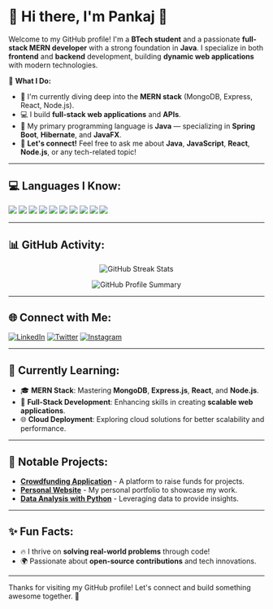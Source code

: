 # 🌟 Hi there, I'm Pankaj 👋

Welcome to my GitHub profile! I'm a **BTech student** and a passionate **full-stack MERN developer** with a strong foundation in **Java**. I specialize in both **frontend** and **backend** development, building **dynamic web applications** with modern technologies.

🚀 **What I Do:**
- 🌱 I'm currently diving deep into the **MERN stack** (MongoDB, Express, React, Node.js).
- 💻 I build **full-stack web applications** and **APIs**.
- 🔧 My primary programming language is **Java** — specializing in **Spring Boot**, **Hibernate**, and **JavaFX**.
- 💬 **Let's connect!** Feel free to ask me about **Java**, **JavaScript**, **React**, **Node.js**, or any tech-related topic!

---

## 💻 **Languages I Know:**

<p align="left">
  <img src="https://img.shields.io/badge/Java-ED8B00?style=for-the-badge&logo=java&logoColor=white"/>
  <img src="https://img.shields.io/badge/JavaScript-F7DF1E?style=for-the-badge&logo=javascript&logoColor=black"/>
  <img src="https://img.shields.io/badge/HTML5-E34F26?style=for-the-badge&logo=html5&logoColor=white"/>
  <img src="https://img.shields.io/badge/CSS3-1572B6?style=for-the-badge&logo=css3&logoColor=white"/>
  <img src="https://img.shields.io/badge/Node.js-43853D?style=for-the-badge&logo=node.js&logoColor=white"/>
  <img src="https://img.shields.io/badge/React-61DAFB?style=for-the-badge&logo=react&logoColor=black"/>
  <img src="https://img.shields.io/badge/MongoDB-47A248?style=for-the-badge&logo=mongodb&logoColor=white"/>
  <img src="https://img.shields.io/badge/MySQL-4479A1?style=for-the-badge&logo=mysql&logoColor=white"/>
  <img src="https://img.shields.io/badge/Git-F05032?style=for-the-badge&logo=git&logoColor=white"/>
  <img src="https://img.shields.io/badge/Docker-2496ED?style=for-the-badge&logo=docker&logoColor=white"/>
</p>

---

## 📊 **GitHub Activity:**

<p align="center">
  <img src="https://github-readme-streak-stats.herokuapp.com/?user=pnkmourya9307&theme=radical&hide_border=true" alt="GitHub Streak Stats" />
</p>

<p align="center">
  <img src="https://github-profile-summary-cards.vercel.app/api/cards/profile-details?username=pnkmourya9307&theme=radical" alt="GitHub Profile Summary"/>
</p>

---

## 🌐 **Connect with Me:**

[![LinkedIn](https://img.shields.io/badge/LinkedIn-0077B5?style=for-the-badge&logo=linkedin&logoColor=white)](https://www.linkedin.com/in/pnkmourya9307/)
[![Twitter](https://img.shields.io/badge/Twitter-1DA1F2?style=for-the-badge&logo=twitter&logoColor=white)](https://x.com/PnkMourya9307/)
[![Instagram](https://img.shields.io/badge/Instagram-E4405F?style=for-the-badge&logo=instagram&logoColor=white)](https://www.instagram.com/pnkj_mourya9307/)

---

## 🔧 **Currently Learning:**

- 🎓 **MERN Stack**: Mastering **MongoDB**, **Express.js**, **React**, and **Node.js**.
- 📱 **Full-Stack Development**: Enhancing skills in creating **scalable web applications**.
- 🌐 **Cloud Deployment**: Exploring cloud solutions for better scalability and performance.

---

## 💼 **Notable Projects:**
- [**Crowdfunding Application**](https://github.com/pnkmourya9307/crowdfunding-app) - A platform to raise funds for projects.
- [**Personal Website**](https://github.com/pnkmourya9307/personal-website) - My personal portfolio to showcase my work.
- [**Data Analysis with Python**](https://github.com/pnkmourya9307/data-analysis) - Leveraging data to provide insights.

---

## ✨ **Fun Facts**:
- 🔥 I thrive on **solving real-world problems** through code!  
- 🌍 Passionate about **open-source contributions** and tech innovations.

---

Thanks for visiting my GitHub profile! Let's connect and build something awesome together. 🚀

